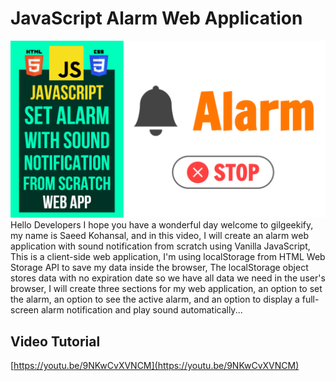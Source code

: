 # JavaScript Alarm Web Application

![Thumbnail](https://raw.githubusercontent.com/saeedkohansal/JavaScript-Alarm-Web-Application/main/JavaScript%20Alarm%20Web%20Application.png "Thumbnail")
Hello Developers I hope you have a wonderful day welcome to gilgeekify, my name is Saeed Kohansal, and in this video, I will create an alarm web application with sound notification from scratch using Vanilla JavaScript, This is a client-side web application, I'm using localStorage from HTML Web Storage API to save my data inside the browser, The localStorage object stores data with no expiration date so we have all data we need in the user's browser, I will create three sections for my web application, an option to set the alarm, an option to see the active alarm, and an option to display a full-screen alarm notification and play sound automatically...
## Video Tutorial
[https://youtu.be/9NKwCvXVNCM](https://youtu.be/9NKwCvXVNCM)
